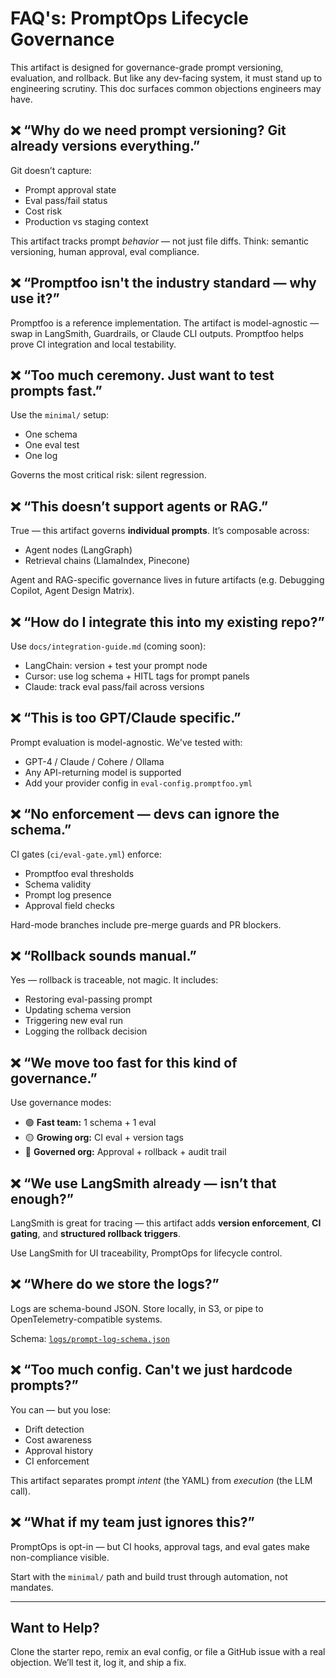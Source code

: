 # FAQ's: PromptOps Lifecycle Governance

This artifact is designed for governance-grade prompt versioning, evaluation, and rollback. But like any dev-facing system, it must stand up to engineering scrutiny. This doc surfaces common objections engineers may have.

## ❌ “Why do we need prompt versioning? Git already versions everything.”

Git doesn’t capture:

- Prompt approval state
- Eval pass/fail status
- Cost risk
- Production vs staging context

This artifact tracks prompt _behavior_ — not just file diffs. Think: semantic versioning, human approval, eval compliance.

## ❌ “Promptfoo isn't the industry standard — why use it?”

Promptfoo is a reference implementation. The artifact is model-agnostic — swap in LangSmith, Guardrails, or Claude CLI outputs. Promptfoo helps prove CI integration and local testability.

## ❌ “Too much ceremony. Just want to test prompts fast.”

Use the `minimal/` setup:

- One schema
- One eval test
- One log

Governs the most critical risk: silent regression.

## ❌ “This doesn’t support agents or RAG.”

True — this artifact governs **individual prompts**. It’s composable across:

- Agent nodes (LangGraph)
- Retrieval chains (LlamaIndex, Pinecone)

Agent and RAG-specific governance lives in future artifacts (e.g. Debugging Copilot, Agent Design Matrix).

## ❌ “How do I integrate this into my existing repo?”

Use `docs/integration-guide.md` (coming soon):

- LangChain: version + test your prompt node
- Cursor: use log schema + HITL tags for prompt panels
- Claude: track eval pass/fail across versions

## ❌ “This is too GPT/Claude specific.”

Prompt evaluation is model-agnostic. We've tested with:

- GPT-4 / Claude / Cohere / Ollama
- Any API-returning model is supported
- Add your provider config in `eval-config.promptfoo.yml`

## ❌ “No enforcement — devs can ignore the schema.”

CI gates (`ci/eval-gate.yml`) enforce:

- Promptfoo eval thresholds
- Schema validity
- Prompt log presence
- Approval field checks

Hard-mode branches include pre-merge guards and PR blockers.

## ❌ “Rollback sounds manual.”

Yes — rollback is traceable, not magic. It includes:

- Restoring eval-passing prompt
- Updating schema version
- Triggering new eval run
- Logging the rollback decision

## ❌ “We move too fast for this kind of governance.”

Use governance modes:

- 🟢 **Fast team:** 1 schema + 1 eval
- 🟡 **Growing org:** CI eval + version tags
- 🔴 **Governed org:** Approval + rollback + audit trail

## ❌ “We use LangSmith already — isn’t that enough?”

LangSmith is great for tracing — this artifact adds **version enforcement**, **CI gating**, and **structured rollback triggers**.

Use LangSmith for UI traceability, PromptOps for lifecycle control.

## ❌ “Where do we store the logs?”

Logs are schema-bound JSON. Store locally, in S3, or pipe to OpenTelemetry-compatible systems.

Schema: [`logs/prompt-log-schema.json`](../logs/prompt-log-schema.json)

## ❌ “Too much config. Can't we just hardcode prompts?”

You can — but you lose:

- Drift detection
- Cost awareness
- Approval history
- CI enforcement

This artifact separates prompt _intent_ (the YAML) from _execution_ (the LLM call).

## ❌ “What if my team just ignores this?”

PromptOps is opt-in — but CI hooks, approval tags, and eval gates make non-compliance visible.

Start with the `minimal/` path and build trust through automation, not mandates.

---

## Want to Help?

Clone the starter repo, remix an eval config, or file a GitHub issue with a real objection. We’ll test it, log it, and ship a fix.
